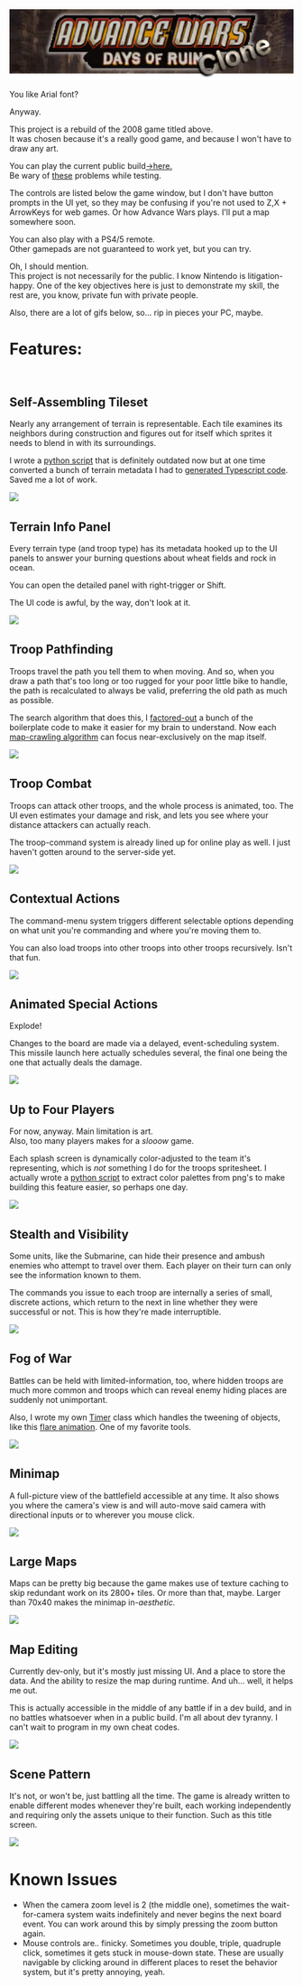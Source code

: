 
<img src="/docs/demo-reels/title-banner.png">

You like Arial font?

Anyway.

This project is a rebuild of the 2008 game titled above.  
It was chosen because it's a really good game, and because I won't have to draw any art.

You can play the current public build[→here.](https://xpgram.github.io/armed-revolt/game.html)  
Be wary of [these](#known-issues) problems while testing.

The controls are listed below the game window, but I don't have button prompts in the UI yet, so they may be confusing if you're not used to Z,X + ArrowKeys for web games. Or how Advance Wars plays. I'll put a map somewhere soon.

You can also play with a PS4/5 remote.  
Other gamepads are not guaranteed to work yet, but you can try.

Oh, I should mention.  
This project is not necessarily for the public. I know Nintendo is litigation-happy. One of the key objectives here is just to demonstrate my skill, the rest are, you know, private fun with private people.

Also, there are a lot of gifs below, so... rip in pieces your PC, maybe.

# Features:

<img src="" width="100%" height="1.0rem">


<!------------------------------------------------------------------------------------------------->
## Self-Assembling Tileset

Nearly any arrangement of terrain is representable. Each tile examines its neighbors during construction and figures out for itself which sprites it needs to blend in with its surroundings.

I wrote a [python script](/src/scripts/battle/map/TerrainWriter.py) that is definitely outdated now but at one time converted a bunch of terrain metadata I had to [generated Typescript code](/src/scripts/battle/map/Terrain.ts). Saved me a lot of work.

![](/docs/demo-reels/shoreline-effects.gif)


<!------------------------------------------------------------------------------------------------->
## Terrain Info Panel

Every terrain type (and troop type) has its metadata hooked up to the UI panels to answer your burning questions about wheat fields and rock in ocean.

You can open the detailed panel with right-trigger or Shift.

The UI code is awful, by the way, don't look at it.

![](/docs/demo-reels/terrain-ui.gif)


<!------------------------------------------------------------------------------------------------->
## Troop Pathfinding

Troops travel the path you tell them to when moving. And so, when you draw a path that's too long or too rugged for your poor little bike to handle, the path is recalculated to always be valid, preferring the old path as much as possible.

The search algorithm that does this, I [factored-out](/src/scripts/Common/QueueSearch.ts) a bunch of the boilerplate code to make it easier for my brain to understand. Now each [map-crawling algorithm](/src/scripts/battle/map/Map.ts#L434) can focus near-exclusively on the map itself.

![](/docs/demo-reels/troop-pathing.gif)


<!------------------------------------------------------------------------------------------------->
## Troop Combat

Troops can attack other troops, and the whole process is animated, too. The UI even estimates your damage and risk, and lets you see where your distance attackers can actually reach.

The troop-command system is already lined up for online play as well. I just haven't gotten around to the server-side yet.

![](/docs/demo-reels/attack-animation.gif)


<!------------------------------------------------------------------------------------------------->
## Contextual Actions

The command-menu system triggers different selectable options depending on what unit you're commanding and where you're moving them to.

You can also load troops into other troops into other troops recursively. Isn't that fun.

![](/docs/demo-reels/contextual-actions.gif)


<!------------------------------------------------------------------------------------------------->
## Animated Special Actions
<!-- // TODO This sections is the 'Board Events' system. Show Heli's exploding, resupplies, and this silo explosion. -->
Explode!

Changes to the board are made via a delayed, event-scheduling system. This missile launch here actually schedules several, the final one being the one that actually deals the damage.

![](/docs/demo-reels/silo-animation.gif)


<!------------------------------------------------------------------------------------------------->
## Up to Four Players

For now, anyway. Main limitation is art.  
Also, too many players makes for a <i>slooow</i> game.

Each splash screen is dynamically color-adjusted to the team it's representing, which is *not* something I do for the troops spritesheet. I actually wrote a [python script](/docs/get-palette-swap.py) to extract color palettes from png's to make building this feature easier, so perhaps one day.

![](/docs/demo-reels/turn-splash.gif)


<!------------------------------------------------------------------------------------------------->
## Stealth and Visibility

Some units, like the Submarine, can hide their presence and ambush enemies who attempt to travel over them. Each player on their turn can only see the information known to them.

The commands you issue to each troop are internally a series of small, discrete actions, which return to the next in line whether they were successful or not. This is how they're made interruptible.

![](/docs/demo-reels/player-visibility.gif)


<!------------------------------------------------------------------------------------------------->
## Fog of War

Battles can be held with limited-information, too, where hidden troops are much more common and troops which can reveal enemy hiding places are suddenly not unimportant.

Also, I wrote my own [Timer](/src/scripts/timer/Timer.ts) class which handles the tweening of objects, like this [flare animation](/src/scripts/battle/map/tile-effects/FlareIgniteEvent.ts). One of my favorite tools.

![](/docs/demo-reels/flare-animation.gif)


<!------------------------------------------------------------------------------------------------->
## Minimap

A full-picture view of the battlefield accessible at any time. It also shows you where the camera's view is and will auto-move said camera with directional inputs or to wherever you mouse click.

![](/docs/demo-reels/minimap+explore-fow.gif)


<!------------------------------------------------------------------------------------------------->
## Large Maps

Maps can be pretty big because the game makes use of texture caching to skip redundant work on its 2800+ tiles. Or more than that, maybe. Larger than 70x40 makes the minimap in-<i>aesthetic.</i>

![](/docs/demo-reels/map-size.gif)


<!------------------------------------------------------------------------------------------------->
## Map Editing

Currently dev-only, but it's mostly just missing UI. And a place to store the data. And the ability to resize the map during runtime. And uh... well, it helps me out.

This is actually accessible in the middle of any battle if in a dev build, and in no battles whatsoever when in a public build. I'm all about dev tyranny. I can't wait to program in my own cheat codes.

![](/docs/demo-reels/map-design.gif)


<!------------------------------------------------------------------------------------------------->
## Scene Pattern

It's not, or won't be, just battling all the time. The game is already written to enable different modes whenever they're built, each working independently and requiring only the assets unique to their function. Such as this title screen.

![](/docs/demo-reels/title-screen-10s.gif)


# Known Issues

- When the camera zoom level is 2 (the middle one), sometimes the wait-for-camera system waits indefinitely and never begins the next board event. You can work around this by simply pressing the zoom button again.
- Mouse controls are.. finicky. Sometimes you double, triple, quadruple click, sometimes it gets stuck in mouse-down state. These are usually navigable by clicking around in different places to reset the behavior system, but it's pretty annoying, yeah.